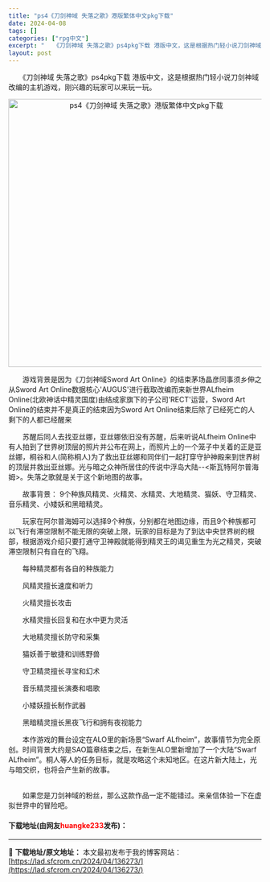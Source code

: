```yaml
---
title: "ps4《刀剑神域 失落之歌》港版繁体中文pkg下载"
date: 2024-04-08
tags: []
categories: ["rpg中文"]
excerpt: "　　《刀剑神域 失落之歌》ps4pkg下载 港版中文，这是根据热门轻小说刀剑神域改编的主机游戏，刚兴趣的玩家可以来玩一玩。 　　游戏背景是因为《刀剑神域Sword Art Online》的结束茅场晶彦同事须乡伸之从Sword Art Online数据核心&#039;AUGUS&#039;进行截取改编而来&hellip;"
layout: post
---
```


 <p>　　《刀剑神域 失落之歌》ps4pkg下载 港版中文，这是根据热门轻小说刀剑神域改编的主机游戏，刚兴趣的玩家可以来玩一玩。</p> <p align="center"><img align="" border="0" src="https://lad.sfcrom.cn/wp-content/uploads/2024/04/20240408_66136f1511eb5.webp" width="533" alt="ps4《刀剑神域 失落之歌》港版繁体中文pkg下载" /></p> <p>　　游戏背景是因为《刀剑神域Sword Art Online》的结束茅场晶彦同事须乡伸之从Sword Art Online数据核心&#39;AUGUS&#39;进行截取改编而来新世界ALfheim Online(北欧神话中精灵国度)由结成家旗下的子公司&#39;RECT&#39;运营，Sword Art Online的结束并不是真正的结束因为Sword Art Online结束后除了已经死亡的人剩下的人都已经醒来</p> <p>　　苏醒后同人去找亚丝娜，亚丝娜依旧没有苏醒，后来听说ALfheim Online中有人拍到了世界树顶层的照片并公布在网上，而照片上的一个笼子中关着的正是亚丝娜，桐谷和人(简称桐人)为了救出亚丝娜和同伴们一起打穿守护神殿来到世界树的顶层并救出亚丝娜。光与暗之众神所居住的传说中浮岛大陆--&lt;斯瓦特阿尔普海姆&gt;。失落之歌就是关于这个新地图的故事。</p> <p>　　故事背景： 9个种族风精灵、火精灵、水精灵、大地精灵、猫妖、守卫精灵、音乐精灵、小矮妖和黑暗精灵。</p> <p>　　玩家在阿尔普海姆可以选择9个种族，分别都在地图边缘，而且9个种族都可以飞行有滞空限制不能无限的突破上限，玩家的目标是为了到达中央世界树的根部，根据游戏介绍只要打通守卫神殿就能得到精灵王的谒见重生为光之精灵，突破滞空限制只有自在的飞翔。</p> <p>　　每种精灵都有各自的种族能力</p> <p>　　风精灵擅长速度和听力</p> <p>　　火精灵擅长攻击</p> <p>　　水精灵擅长回复和在水中更为灵活</p> <p>　　大地精灵擅长防守和采集</p> <p>　　猫妖善于敏捷和训练野兽</p> <p>　　守卫精灵擅长寻宝和幻术</p> <p>　　音乐精灵擅长演奏和唱歌</p> <p>　　小矮妖擅长制作武器</p> <p>　　黑暗精灵擅长黑夜飞行和拥有夜视能力</p> <p>　　本作游戏的舞台设定在ALO里的新场景&ldquo;Swarf ALfheim&rdquo;，故事情节为完全原创。时间背景大约是SAO篇章结束之后，在新生ALO里新增加了一个大陆&ldquo;Swarf ALfheim&rdquo;。桐人等人的任务目标，就是攻略这个未知地区。在这片新大陆上，光与暗交织，也将会产生新的故事。</p> <p><br />　　如果您是刀剑神域的粉丝，那么这款作品一定不能错过。来亲信体验一下在虚拟世界中的冒险吧。</p> <p><h4>下载地址(由网友<font color="red">huangke233</font>发布)：</h4></p> 

---
📖 **下载地址/原文地址：** 本文最初发布于我的博客网站：[https://lad.sfcrom.cn/2024/04/136273/](https://lad.sfcrom.cn/2024/04/136273/)
